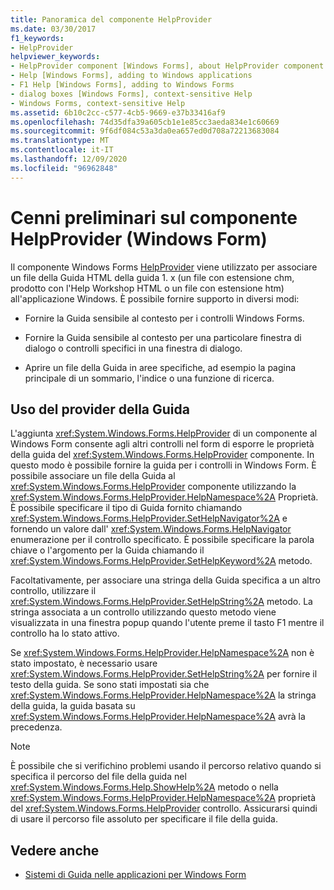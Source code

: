 ```yaml
---
title: Panoramica del componente HelpProvider
ms.date: 03/30/2017
f1_keywords:
- HelpProvider
helpviewer_keywords:
- HelpProvider component [Windows Forms], about HelpProvider component
- Help [Windows Forms], adding to Windows applications
- F1 Help [Windows Forms], adding to Windows Forms
- dialog boxes [Windows Forms], context-sensitive Help
- Windows Forms, context-sensitive Help
ms.assetid: 6b10c2cc-c577-4cb5-9669-e37b33416af9
ms.openlocfilehash: 74d35dfa39a605cb1e1e85cc3aeda834e1c60669
ms.sourcegitcommit: 9f6df084c53a3da0ea657ed0d708a72213683084
ms.translationtype: MT
ms.contentlocale: it-IT
ms.lasthandoff: 12/09/2020
ms.locfileid: "96962848"
---
```

# <a name="helpprovider-component-overview-windows-forms"></a>Cenni preliminari sul componente HelpProvider (Windows Form)
Il componente Windows Forms [HelpProvider](helpprovider-component-windows-forms.md) viene utilizzato per associare un file della Guida HTML della guida 1. x (un file con estensione chm, prodotto con l'Help Workshop HTML o un file con estensione htm) all'applicazione Windows. È possibile fornire supporto in diversi modi:  
  
- Fornire la Guida sensibile al contesto per i controlli Windows Forms.  
  
- Fornire la Guida sensibile al contesto per una particolare finestra di dialogo o controlli specifici in una finestra di dialogo.  
  
- Aprire un file della Guida in aree specifiche, ad esempio la pagina principale di un sommario, l'indice o una funzione di ricerca.  
  
## <a name="using-the-help-provider"></a>Uso del provider della Guida  
 L'aggiunta <xref:System.Windows.Forms.HelpProvider> di un componente al Windows Form consente agli altri controlli nel form di esporre le proprietà della guida del <xref:System.Windows.Forms.HelpProvider> componente. In questo modo è possibile fornire la guida per i controlli in Windows Form. È possibile associare un file della Guida al <xref:System.Windows.Forms.HelpProvider> componente utilizzando la <xref:System.Windows.Forms.HelpProvider.HelpNamespace%2A> Proprietà. È possibile specificare il tipo di Guida fornito chiamando <xref:System.Windows.Forms.HelpProvider.SetHelpNavigator%2A> e fornendo un valore dall' <xref:System.Windows.Forms.HelpNavigator> enumerazione per il controllo specificato. È possibile specificare la parola chiave o l'argomento per la Guida chiamando il <xref:System.Windows.Forms.HelpProvider.SetHelpKeyword%2A> metodo.  
  
 Facoltativamente, per associare una stringa della Guida specifica a un altro controllo, utilizzare il <xref:System.Windows.Forms.HelpProvider.SetHelpString%2A> metodo. La stringa associata a un controllo utilizzando questo metodo viene visualizzata in una finestra popup quando l'utente preme il tasto F1 mentre il controllo ha lo stato attivo.  
  
 Se <xref:System.Windows.Forms.HelpProvider.HelpNamespace%2A> non è stato impostato, è necessario usare <xref:System.Windows.Forms.HelpProvider.SetHelpString%2A> per fornire il testo della guida. Se sono stati impostati sia che <xref:System.Windows.Forms.HelpProvider.HelpNamespace%2A> la stringa della guida, la guida basata su <xref:System.Windows.Forms.HelpProvider.HelpNamespace%2A> avrà la precedenza.  
  
> [!NOTE]
> È possibile che si verifichino problemi usando il percorso relativo quando si specifica il percorso del file della guida nel <xref:System.Windows.Forms.Help.ShowHelp%2A> metodo o nella <xref:System.Windows.Forms.HelpProvider.HelpNamespace%2A> proprietà del <xref:System.Windows.Forms.HelpProvider> controllo. Assicurarsi quindi di usare il percorso file assoluto per specificare il file della guida.  
  
## <a name="see-also"></a>Vedere anche

- [Sistemi di Guida nelle applicazioni per Windows Form](../advanced/help-systems-in-windows-forms-applications.md)
